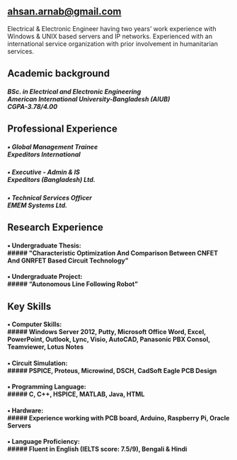 ## ahsan.arnab@gmail.com 

Electrical & Electronic Engineer having two years’ work experience with Windows & UNIX based servers and IP networks. Experienced with an international service organization with prior involvement in humanitarian services.

## Academic background
##### BSc. in Electrical and Electronic Engineering <br /> American International University-Bangladesh (AIUB) <br /> CGPA-3.78/4.00

## Professional Experience
##### ▪ Global Management Trainee <br /> Expeditors International 
##### ▪ Executive - Admin & IS <br /> Expeditors (Bangladesh) Ltd.
##### ▪ Technical Services Officer <br /> EMEM Systems Ltd.

## Research Experience
#### ▪ Undergraduate Thesis: <br /> ##### "Characteristic Optimization And Comparison Between CNFET And GNRFET Based Circuit Technology” 
#### ▪ Undergraduate Project: <br /> ##### “Autonomous Line Following Robot”

## Key Skills
#### ▪ Computer Skills: <br /> ##### Windows Server 2012, Putty, Microsoft Office Word, Excel, PowerPoint, Outlook, Lync, Visio, AutoCAD, Panasonic PBX Consol, Teamviewer, Lotus Notes
#### ▪ Circuit Simulation: <br /> ##### PSPICE, Proteus, Microwind, DSCH, CadSoft Eagle PCB Design
#### ▪ Programming Language: <br /> ##### C, C++, HSPICE, MATLAB, Java, HTML
#### ▪ Hardware: <br /> ##### Experience working with PCB board, Arduino, Raspberry Pi, Oracle Servers
#### ▪ Language Proficiency: <br /> ##### Fluent in English (IELTS score: 7.5/9), Bengali & Hindi

